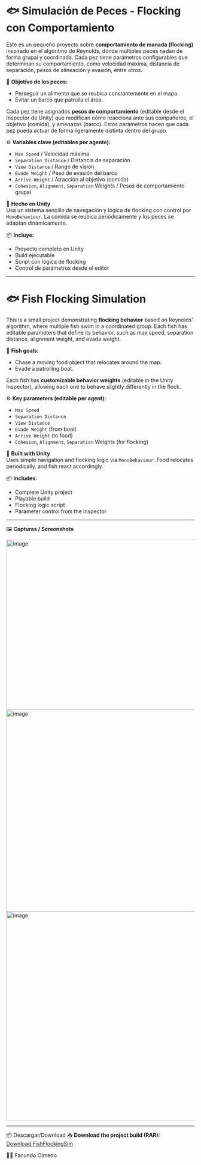 # 🐟 Simulación de Peces - Flocking con Comportamiento

Este es un pequeño proyecto sobre **comportamiento de manada (flocking)** inspirado en el algoritmo de Reynolds, donde múltiples peces nadan de forma grupal y coordinada. Cada pez tiene parámetros configurables que determinan su comportamiento, como velocidad máxima, distancia de separación, pesos de alineación y evasión, entre otros.

🎯 **Objetivo de los peces:**
- Perseguir un alimento que se reubica constantemente en el mapa.
- Evitar un barco que patrulla el área.

Cada pez tiene asignados **pesos de comportamiento** (editable desde el Inspector de Unity) que modifican cómo reacciona ante sus compañeros, el objetivo (comida), y amenazas (barco). Estos parámetros hacen que cada pez pueda actuar de forma ligeramente distinta dentro del grupo.

⚙️ **Variables clave (editables por agente):**
- `Max Speed` / Velocidad máxima
- `Separation Distance` / Distancia de separación
- `View Distance` / Rango de visión
- `Evade Weight` / Peso de evasión del barco
- `Arrive Weight` / Atracción al objetivo (comida)
- `Cohesion`, `Alignment`, `Separation` Weights / Pesos de comportamiento grupal

🔧 **Hecho en Unity**  
Usa un sistema sencillo de navegación y lógica de flocking con control por `MonoBehaviour`. La comida se reubica periódicamente y los peces se adaptan dinámicamente.

📦 **Incluye:**
- Proyecto completo en Unity
- Build ejecutable
- Script con lógica de flocking
- Control de parámetros desde el editor

---

# 🐟 Fish Flocking Simulation

This is a small project demonstrating **flocking behavior** based on Reynolds' algorithm, where multiple fish swim in a coordinated group. Each fish has editable parameters that define its behavior, such as max speed, separation distance, alignment weight, and evade weight.

🎯 **Fish goals:**
- Chase a moving food object that relocates around the map.
- Evade a patrolling boat.

Each fish has **customizable behavior weights** (editable in the Unity Inspector), allowing each one to behave slightly differently in the flock.

⚙️ **Key parameters (editable per agent):**
- `Max Speed`
- `Separation Distance`
- `View Distance`
- `Evade Weight` (from boat)
- `Arrive Weight` (to food)
- `Cohesion`, `Alignment`, `Separation` Weights (for flocking)

🔧 **Built with Unity**  
Uses simple navigation and flocking logic via `MonoBehaviour`. Food relocates periodically, and fish react accordingly.

📦 **Includes:**
- Complete Unity project
- Playable build
- Flocking logic script
- Parameter control from the Inspector

---

🖼️ **Capturas / Screenshots**

<img width="621" height="453" alt="image" src="https://github.com/user-attachments/assets/080897b2-14e6-4a60-8245-59e5d659672b" />

<img width="849" height="537" alt="image" src="https://github.com/user-attachments/assets/00ef3236-a133-469f-8f04-cceb5a21fae7" />

<img width="877" height="557" alt="image" src="https://github.com/user-attachments/assets/bcf2f8dc-74f0-4ff7-a2e1-8aaba97cf987" />




---
📦 Descargar/Download
📥 **Download the project build (RAR):**  
[Download FishFlockingSim](https://github.com/FacundoJavierOlmedo/fishFlokingSim/releases/download/floking/fishflokingsim.rar)

👨‍💻  Facundo Olmedo
